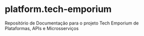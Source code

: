 # platform.tech-emporium
Repositório de Documentação para o projeto Tech Emporium de Plataformas, APIs e Microsserviços
